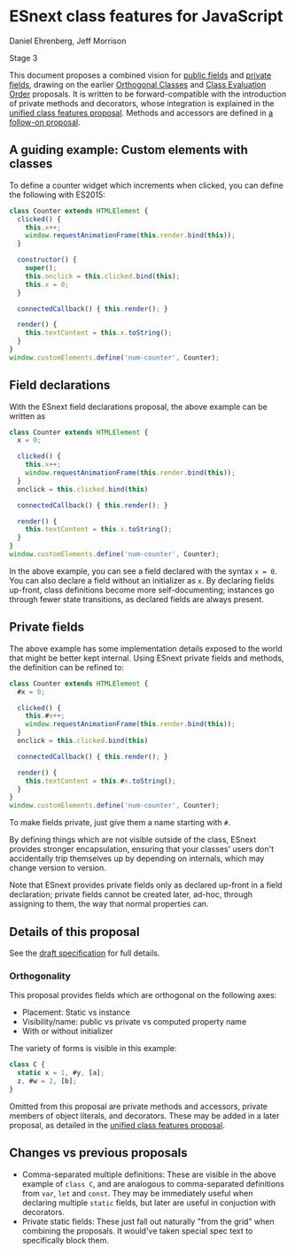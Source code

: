 # ESnext class features for JavaScript

Daniel Ehrenberg, Jeff Morrison

Stage 3

This document proposes a combined vision for [public fields](https://tc39.github.io/proposal-class-public-fields/) and [private fields](https://github.com/tc39/proposal-private-fields), drawing on the earlier [Orthogonal Classes](https://github.com/erights/Orthogonal-Classes) and [Class Evaluation Order](https://onedrive.live.com/view.aspx?resid=A7BBCE1FC8EE16DB!442046&app=PowerPoint&authkey=!AEeXmhZASk50KjA) proposals. It is written to be forward-compatible with the introduction of private methods and decorators, whose integration is explained in the [unified class features proposal](https://github.com/littledan/proposal-unified-class-features). Methods and accessors are defined in [a follow-on proposal](https://github.com/littledan/proposal-private-methods/).

## A guiding example: Custom elements with classes

To define a counter widget which increments when clicked, you can define the following with ES2015:

```js
class Counter extends HTMLElement {
  clicked() {
    this.x++;
    window.requestAnimationFrame(this.render.bind(this));
  }

  constructor() {
    super();
    this.onclick = this.clicked.bind(this);
    this.x = 0;
  }

  connectedCallback() { this.render(); }

  render() {
    this.textContent = this.x.toString();
  }
}
window.customElements.define('num-counter', Counter);
```

## Field declarations

With the ESnext field declarations proposal, the above example can be written as


```js
class Counter extends HTMLElement {
  x = 0;

  clicked() {
    this.x++;
    window.requestAnimationFrame(this.render.bind(this));
  }
  onclick = this.clicked.bind(this)

  connectedCallback() { this.render(); }

  render() {
    this.textContent = this.x.toString();
  }
}
window.customElements.define('num-counter', Counter);
```

In the above example, you can see a field declared with the syntax `x = 0`. You can also declare a field without an initializer as `x`. By declaring fields up-front, class definitions become more self-documenting; instances go through fewer state transitions, as declared fields are always present.

## Private fields

The above example has some implementation details exposed to the world that might be better kept internal. Using ESnext private fields and methods, the definition can be refined to:

```js
class Counter extends HTMLElement {
  #x = 0;

  clicked() {
    this.#x++;
    window.requestAnimationFrame(this.render.bind(this));
  }
  onclick = this.clicked.bind(this)

  connectedCallback() { this.render(); }

  render() {
    this.textContent = this.#x.toString();
  }
}
window.customElements.define('num-counter', Counter);
```

To make fields private, just give them a name starting with `#`.

By defining things which are not visible outside of the class, ESnext provides stronger encapsulation, ensuring that your classes' users don't accidentally trip themselves up by depending on internals, which may change version to version.

Note that ESnext provides private fields only as declared up-front in a field declaration; private fields cannot be created later, ad-hoc, through assigning to them, the way that normal properties can.

## Details of this proposal

See the [draft specification](https://tc39.github.io/proposal-class-fields/) for full details.

### Orthogonality

This proposal provides fields which are orthogonal on the following axes:
- Placement: Static vs instance
- Visibility/name: public vs private vs computed property name
- With or without initializer

The variety of forms is visible in this example:

```js
class C {
  static x = 1, #y, [a];
  z, #w = 2, [b];
}
```

Omitted from this proposal are private methods and accessors, private members of object literals, and decorators. These may be added in a later proposal, as detailed in the [unified class features proposal](https://github.com/littledan/proposal-unified-class-features).

## Changes vs previous proposals

- Comma-separated multiple definitions: These are visible in the above example of `class C`, and are analogous to comma-separated definitions from `var`, `let` and `const`. They may be immediately useful when declaring multiple `static` fields, but later are useful in conjuction with decorators.
- Private static fields: These just fall out naturally "from the grid" when combining the proposals. It would've taken special spec text to specifically block them.
